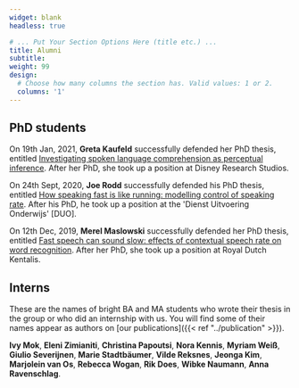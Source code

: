 ```yaml
---
widget: blank
headless: true

# ... Put Your Section Options Here (title etc.) ...
title: Alumni
subtitle: 
weight: 99
design:
  # Choose how many columns the section has. Valid values: 1 or 2.
  columns: '1'
---
```


## PhD students
On 19th Jan, 2021, **Greta Kaufeld** successfully defended her PhD thesis, entitled [Investigating spoken language comprehension as perceptual inference](https://repository.ubn.ru.nl/bitstream/handle/2066/228260/228260.pdf). After her PhD, she took up a position at Disney Research Studios.

On 24th Sept, 2020, **Joe Rodd** successfully defended his PhD thesis, entitled [How speaking fast is like running: modelling control of speaking rate](https://pure.mpg.de/rest/items/item_3248326_2/component/file_3248327/content). After his PhD, he took up a position at the 'Dienst Uitvoering Onderwijs' [DUO].

On 12th Dec, 2019, **Merel Maslowski** successfully defended her PhD thesis, entitled [Fast speech can sound slow: effects of contextual speech rate on word recognition](https://pure.mpg.de/rest/items/item_3169875_4/component/file_3169876/content). After her PhD, she took up a position at Royal Dutch Kentalis.

## Interns
These are the names of bright BA and MA students who wrote their thesis in the group or who did an internship with us. You will find some of their names appear as authors on [our publications]({{< ref "../publication" >}}).

**Ivy Mok**, **Eleni Zimianiti**, **Christina Papoutsi**, **Nora Kennis**, **Myriam Weiß**, **Giulio Severijnen**, **Marie Stadtbäumer**, **Vilde Reksnes**, **Jeonga Kim**, **Marjolein van Os**, **Rebecca Wogan**, **Rik Does**, **Wibke Naumann**, **Anna Ravenschlag**.

